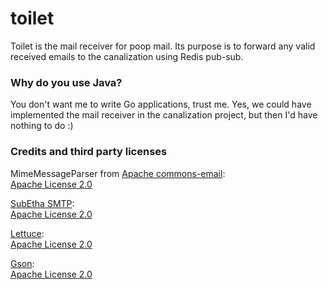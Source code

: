 # toilet

Toilet is the mail receiver for poop mail. Its purpose is to forward any valid received emails to the canalization using Redis pub-sub.

### Why do you use Java?

You don't want me to write Go applications, trust me. Yes, we could have implemented the mail receiver in the canalization project, but then I'd have
nothing to do :)

### Credits and third party licenses

MimeMessageParser from [Apache commons-email](https://github.com/apache/commons-email): \
[Apache License 2.0](https://github.com/apache/commons-email/blob/master/LICENSE.txt)

[SubEtha SMTP](https://github.com/voodoodyne/subethasmtp): \
[Apache License 2.0](https://github.com/voodoodyne/subethasmtp/blob/master/LICENSE.txt)

[Lettuce](https://github.com/lettuce-io/lettuce-core): \
[Apache License 2.0](https://github.com/lettuce-io/lettuce-core/blob/main/LICENSE)

[Gson](https://github.com/google/gson): \
[Apache License 2.0](https://github.com/google/gson/blob/master/LICENSE)